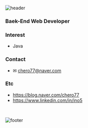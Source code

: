 ![header](https://capsule-render.vercel.app/api?type=waving&color=auto&height=150&section=header&text=ino5&fontSize=90)



### Baek-End Web Developer

### Interest

- Java

### Contact
- ✉ chero77@naver.com

### Etc
- https://blog.naver.com/chero77
- https://www.linkedin.com/in/ino5

<br>

![footer](https://capsule-render.vercel.app/api?type=waving&color=auto&height=150&section=footer)
